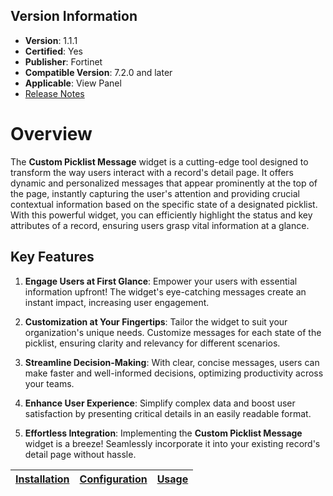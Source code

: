 ## Version Information

- **Version**: 1.1.1
- **Certified**: Yes
- **Publisher**: Fortinet  
- **Compatible Version**: 7.2.0 and later  
- **Applicable**: View Panel
- [Release Notes](./widget/release_notes.md)

# Overview

The **Custom Picklist Message** widget is a cutting-edge tool designed to transform the way users interact with a record's detail page. It offers dynamic and personalized messages that appear prominently at the top of the page, instantly capturing the user's attention and providing crucial contextual information based on the specific state of a designated picklist. With this powerful widget, you can efficiently highlight the status and key attributes of a record, ensuring users grasp vital information at a glance.

## Key Features

1. **Engage Users at First Glance**: Empower your users with essential information upfront! The widget's eye-catching messages create an instant impact, increasing user engagement.

2. **Customization at Your Fingertips**: Tailor the widget to suit your organization's unique needs. Customize messages for each state of the picklist, ensuring clarity and relevancy for different scenarios.

3. **Streamline Decision-Making**: With clear, concise messages, users can make faster and well-informed decisions, optimizing productivity across your teams.

4. **Enhance User Experience**: Simplify complex data and boost user satisfaction by presenting critical details in an easily readable format.

5. **Effortless Integration**: Implementing the **Custom Picklist Message** widget is a breeze! Seamlessly incorporate it into your existing record's detail page without hassle.

| [Installation](./docs/setup.md#installation) | [Configuration](./docs/setup.md#configuration) | [Usage](./docs/usage.md) |
|----------------------------------------------|------------------------------------------------|--------------------------|
